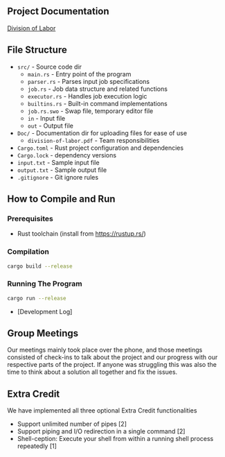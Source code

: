 ## Project Documentation

[Division of Labor](Doc/division-of-labor.pdf)

## File Structure
- `src/` - Source code dir
  - `main.rs` - Entry point of the program
  - `parser.rs` - Parses input job specifications
  - `job.rs` - Job data structure and related functions
  - `executor.rs` - Handles job execution logic
  - `builtins.rs` - Built-in command implementations
  - `job.rs.swo` - Swap file, temporary editor file
  - `in` - Input file
  - `out` - Output file
- `Doc/` - Documentation dir for uploading files for ease of use
  - `division-of-labor.pdf` - Team responsibilities
- `Cargo.toml` - Rust project configuration and dependencies
- `Cargo.lock` - dependency versions
- `input.txt` -  Sample input file
- `output.txt` - Sample output file
- `.gitignore` - Git ignore rules

## How to Compile and Run
### Prerequisites
- Rust toolchain (install from https://rustup.rs/)

### Compilation
```bash
cargo build --release
```
### Running The Program
```bash
cargo run --release

```

- [Development Log]

## Group Meetings
Our meetings mainly took place over the phone, and those meetings consisted of check-ins to talk about the project and our progress with our respective parts of the project. If anyone was struggling this was also the time to think about a solution all together and fix the issues.

## Extra Credit
We have implemented all three optional Extra Credit functionalities
* Support unlimited number of pipes [2]
* Support piping and I/O redirection in a single command [2]
* Shell-ception: Execute your shell from within a running shell process repeatedly [1]
